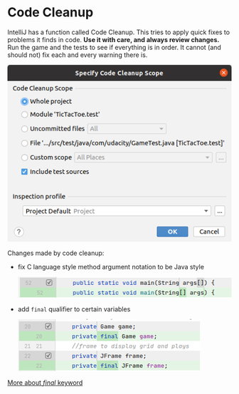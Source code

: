 # Code Cleanup

IntelliJ has a function called Code Cleanup. This tries to apply quick fixes to problems it finds in code.
**Use it with care, and always review changes.** Run the game and the tests to see if everything is in order.
It cannot (and should not) fix each and every warning there is.

![Code Cleanup](../../resources/02/intellij-code-cleanup.png "Code Cleanup")


Changes made by code cleanup:

* fix C language style method argument notation to be Java style

    ![C-language style method argument](../../resources/02/intellij-code-cleanup-c-style-argument-fixed.png "C-language style method argument")

* add ```final``` qualifier to certain variables

    ![Final qualifier](../../resources/02/intellij-code-cleanup-final-qualifier-added.png "Final qualifier")
    
    
[More about *final* keyword](https://www.geeksforgeeks.org/final-keyword-java)